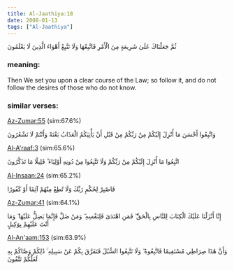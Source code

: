 ```yaml
---
title: Al-Jaathiya:18
date: 2008-01-13
tags: ["Al-Jaathiya"]
---
```

ثُمَّ جَعَلْنَاكَ عَلَىٰ شَرِيعَةٍ مِنَ الْأَمْرِ فَاتَّبِعْهَا وَلَا تَتَّبِعْ أَهْوَاءَ الَّذِينَ لَا يَعْلَمُونَ
### meaning: 
Then We set you upon a clear course of the Law; so follow it, and do not follow the desires of those who do not know.
### similar verses: 

[Az-Zumar:55](/39/55) (sim:67.6%)

وَاتَّبِعُوا أَحْسَنَ مَا أُنْزِلَ إِلَيْكُمْ مِنْ رَبِّكُمْ مِنْ قَبْلِ أَنْ يَأْتِيَكُمُ الْعَذَابُ بَغْتَةً وَأَنْتُمْ لَا تَشْعُرُونَ

[Al-A'raaf:3](/7/3) (sim:65.6%)

اتَّبِعُوا مَا أُنْزِلَ إِلَيْكُمْ مِنْ رَبِّكُمْ وَلَا تَتَّبِعُوا مِنْ دُونِهِ أَوْلِيَاءَ ۗ قَلِيلًا مَا تَذَكَّرُونَ

[Al-Insaan:24](/76/24) (sim:65.2%)

فَاصْبِرْ لِحُكْمِ رَبِّكَ وَلَا تُطِعْ مِنْهُمْ آثِمًا أَوْ كَفُورًا

[Az-Zumar:41](/39/41) (sim:64.1%)

إِنَّا أَنْزَلْنَا عَلَيْكَ الْكِتَابَ لِلنَّاسِ بِالْحَقِّ ۖ فَمَنِ اهْتَدَىٰ فَلِنَفْسِهِ ۖ وَمَنْ ضَلَّ فَإِنَّمَا يَضِلُّ عَلَيْهَا ۖ وَمَا أَنْتَ عَلَيْهِمْ بِوَكِيلٍ

[Al-An'aam:153](/6/153) (sim:63.9%)

وَأَنَّ هَٰذَا صِرَاطِي مُسْتَقِيمًا فَاتَّبِعُوهُ ۖ وَلَا تَتَّبِعُوا السُّبُلَ فَتَفَرَّقَ بِكُمْ عَنْ سَبِيلِهِ ۚ ذَٰلِكُمْ وَصَّاكُمْ بِهِ لَعَلَّكُمْ تَتَّقُونَ
